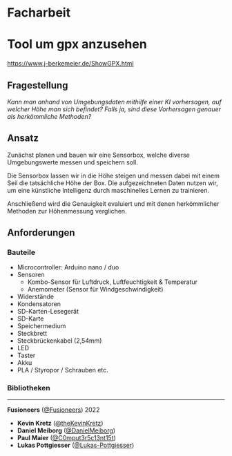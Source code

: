 # Facharbeit

# Tool um gpx anzusehen
https://www.j-berkemeier.de/ShowGPX.html

## Fragestellung
_Kann man anhand von Umgebungsdaten mithilfe einer KI vorhersagen, auf welcher Höhe man sich befindet?
Falls ja, sind diese Vorhersagen genauer als herkömmliche Methoden?_


## Ansatz
Zunächst planen und bauen wir eine Sensorbox, welche diverse Umgebungswerte messen und speichern soll.

Die Sensorbox lassen wir in die Höhe steigen und messen dabei mit einem Seil die tatsächliche Höhe der Box.
Die aufgezeichneten Daten nutzen wir, um eine künstliche Intelligenz durch maschinelles Lernen zu trainieren.

Anschließend wird die Genauigkeit evaluiert und mit denen herkömmlicher Methoden zur Höhenmessung verglichen.


## Anforderungen
### Bauteile
* Microcontroller: Arduino nano / duo
* Sensoren
  * Kombo-Sensor für Luftdruck, Luftfeuchtigkeit & Temperatur
  * Anemometer (Sensor für Windgeschwindigkeit)
* Widerstände
* Kondensatoren
* SD-Karten-Lesegerät
* SD-Karte
* Speichermedium
* Steckbrett
* Steckbrückenkabel (2,54mm)
* LED
* Taster
* Akku
* PLA / Styropor / Schrauben etc.

### Bibliotheken




---
**Fusioneers** ([@Fusioneers](https://github.com/Fusioneers)) 2022

* **Kevin Kretz** ([@theKevinKretz](https://github.com/theKevinKretz))
* **Daniel Meiborg** ([@DanielMeiborg](https://github.com/DanielMeiborg))
* **Paul Maier** ([@C0mput3r5c13nt15t](https://github.com/C0mput3r5c13nt15t))
* **Lukas Pottgiesser** ([@Lukas-Pottgiesser](https://github.com/Lukas-Pottgiesser))
